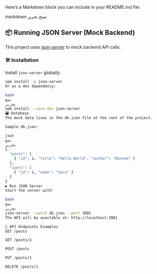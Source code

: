Here’s a Markdown block you can include in your README.md file:

markdown
نسخ
تحرير
## 📦 Running JSON Server (Mock Backend)

This project uses [json-server](https://github.com/typicode/json-server) to mock backend API calls.

### 🛠 Installation

Install `json-server` globally:
```bash
npm install -g json-server
Or as a dev dependency:

bash
نسخ
تحرير
npm install --save-dev json-server
🗃 Database
The mock data lives in the db.json file at the root of the project.

Sample db.json:

json
نسخ
تحرير
{
  "posts": [
    { "id": 1, "title": "Hello World", "author": "Bassem" }
  ],
  "users": [
    { "id": 1, "name": "Sara" }
  ]
}
▶️ Run JSON Server
Start the server with:

bash
نسخ
تحرير
json-server --watch db.json --port 3001
The API will be available at: http://localhost:3001

🔗 API Endpoints Examples
GET /posts

GET /posts/1

POST /posts

PUT /posts/1

DELETE /posts/1